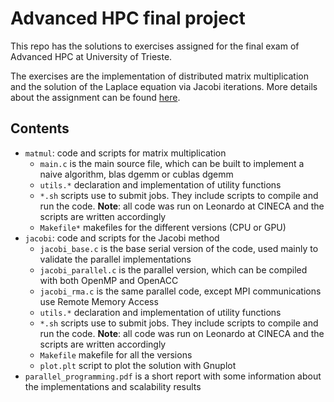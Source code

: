 # Advanced HPC final project
This repo has the solutions to exercises assigned for the final exam of Advanced HPC at University of Trieste.

The exercises are the implementation of distributed matrix multiplication and the solution of the Laplace equation via Jacobi iterations. More details about the assignment can be found [here](https://github.com/Foundations-of-HPC/Advanced-High-Performance-Computing-2023/tree/main).

## Contents
- `matmul`: code and scripts for matrix multiplication
	- `main.c` is the main source file, which can be built to implement a naive algorithm, blas dgemm or cublas dgemm
	- `utils.*` declaration and implementation of utility functions
	- `*.sh` scripts use to submit jobs. They include scripts to compile and run the code. **Note**: all code was run on Leonardo at CINECA and the scripts are written accordingly
	- `Makefile*` makefiles for the different versions (CPU or GPU)
- `jacobi`: code and scripts for the Jacobi method
	- `jacobi_base.c` is the base serial version of the code, used mainly to validate the parallel implementations
	- `jacobi_parallel.c` is the parallel version, which can be compiled with both OpenMP and OpenACC
	- `jacobi_rma.c` is the same parallel code, except MPI communications use Remote Memory Access
	- `utils.*` declaration and implementation of utility functions 
	- `*.sh` scripts use to submit jobs. They include scripts to compile and run the code. **Note**: all code was run on Leonardo at CINECA and the scripts are written accordingly
	- `Makefile` makefile for all the versions
	- `plot.plt` script to plot the solution with Gnuplot
- `parallel_programming.pdf` is a short report with some information about the implementations and scalability results
